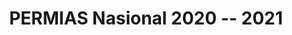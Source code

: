 ---
title: "PERMIAS Nasional 2020 -- 2021"
categories:
  - Activities
tags:
  - PERMIAS Nasional
kind: current
toc: true
toc_sticky: true
excerpt: ""
kind: past
---